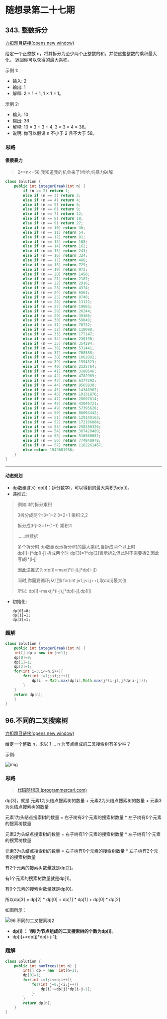 # 随想录第二十七期

## 343. 整数拆分

[力扣题目链接(opens new window)](https://leetcode.cn/problems/integer-break/)

给定一个正整数 n，将其拆分为至少两个正整数的和，并使这些整数的乘积最大化。 返回你可以获得的最大乘积。

示例 1:

- 输入: 2
- 输出: 1
- 解释: 2 = 1 + 1, 1 × 1 = 1。

示例 2:

- 输入: 10
- 输出: 36
- 解释: 10 = 3 + 3 + 4, 3 × 3 × 4 = 36。
- 说明: 你可以假设 n 不小于 2 且不大于 58。

### 思路

#### 傻傻暴力

> 2<=n<=58,我知道我的机会来了!哈哈,纯暴力破解

```java
class Solution {
    public int integerBreak(int n) {
        if (n == 2) return 1;
        else if (n == 3) return 2;
        else if (n == 4) return 4;
        else if (n == 5) return 6;
        else if (n == 6) return 9;
        else if (n == 7) return 12;
        else if (n == 8) return 18;
        else if (n == 9) return 27;
        else if (n == 10) return 36;
        else if (n == 11) return 54;
        else if (n == 12) return 81;
        else if (n == 13) return 108;
        else if (n == 14) return 162;
        else if (n == 15) return 243;
        else if (n == 16) return 324;
        else if (n == 17) return 486;
        else if (n == 18) return 729;
        else if (n == 19) return 972;
        else if (n == 20) return 1458;
        else if (n == 21) return 2187;
        else if (n == 22) return 2916;
        else if (n == 23) return 4374;
        else if (n == 24) return 6561;
        else if (n == 25) return 8748;
        else if (n == 26) return 13122;
        else if (n == 27) return 19683;
        else if (n == 28) return 26244;
        else if (n == 29) return 39366;
        else if (n == 30) return 59049;
        else if (n == 31) return 78732;
        else if (n == 32) return 118098;
        else if (n == 33) return 177147;
        else if (n == 34) return 236196;
        else if (n == 35) return 354294;
        else if (n == 36) return 531441;
        else if (n == 37) return 708588;
        else if (n == 38) return 1062882;
        else if (n == 39) return 1594323;
        else if (n == 40) return 2125764;
        else if (n == 41) return 3188646;
        else if (n == 42) return 4782969;
        else if (n == 43) return 6377292;
        else if (n == 44) return 9565938;
        else if (n == 45) return 14348907;
        else if (n == 46) return 19131876;
        else if (n == 47) return 28697814;
        else if (n == 48) return 43046721;
        else if (n == 49) return 57395628;
        else if (n == 50) return 86093442;
        else if (n == 51) return 129140163;
        else if (n == 52) return 172186884;
        else if (n == 53) return 258280326;
        else if (n == 54) return 387420489;
        else if (n == 55) return 516560652;
        else if (n == 56) return 774840978;
        else if (n == 57) return 1162261467;
        else return 1549681956;
    }
}
```

----

#### 动态规划

- dp数组含义:
  dp[i]：拆分数字i，可以得到的最大乘积为dp[i]。
- 递推式:

> 例如:3的拆分乘积
>
> 3拆分成两个:3=1+2	3=2+1		乘积:2,2
>
> 拆分成3个:3=1+(1+1)					乘积:1
>
> ......继续拆
>
> 多个拆分时,dp数组表示拆分i时的最大乘积,当拆成两个以上时	dp[i]=j\*dp[i-j]
> 拆成两个时   dp[3]=1\*dp[2]表示拆2,但此时不需要拆2,因此写成i\*(i-j)
>
> 因此递推式为:dp[i]=max(j\*(i-j),j*dp[i-j])
>
> 同时,你需要循环j从1到i   for(int j=1;j<i;j++),取dp[i]最大值
>
> 所以:  dp[i]=max(j\*(i-j),j*dp[i-j],dp[i])

- 初始化:

      dp[0]=0;
      dp[1]=1;
      dp[2]=1;

### 题解

```java
class Solution {
    public int integerBreak(int n) {
    int[] dp = new int[n+1];
    dp[0]=0;
    dp[1]=1;
    dp[2]=1;
    for(int i=3;i<=n;i++){
        for(int j=1;j<i;j++){
            dp[i] = Math.max(dp[i],Math.max(j*(i-j),j*dp[i-j]));
        }
    }
    return dp[n];
    }
}
```

## 96.不同的二叉搜索树

[力扣题目链接(opens new window)](https://leetcode.cn/problems/unique-binary-search-trees/)

给定一个整数 n，求以 1 ... n 为节点组成的二叉搜索树有多少种？

示例:

![img](https://img-blog.csdnimg.cn/20210113161941835.png)

### 思路

> [代码随想录 (programmercarl.com)](https://www.programmercarl.com/0096.不同的二叉搜索树.html#思路)

dp[3]，就是 元素1为头结点搜索树的数量 + 元素2为头结点搜索树的数量 + 元素3为头结点搜索树的数量

元素1为头结点搜索树的数量 = 右子树有2个元素的搜索树数量 * 左子树有0个元素的搜索树数量

元素2为头结点搜索树的数量 = 右子树有1个元素的搜索树数量 * 左子树有1个元素的搜索树数量

元素3为头结点搜索树的数量 = 右子树有0个元素的搜索树数量 * 左子树有2个元素的搜索树数量

有2个元素的搜索树数量就是dp[2]。

有1个元素的搜索树数量就是dp[1]。

有0个元素的搜索树数量就是dp[0]。

所以dp[3] = dp[2] * dp[0] + dp[1] * dp[1] + dp[0] * dp[2]

如图所示：

![96.不同的二叉搜索树2](https://img-blog.csdnimg.cn/20210107093226241.png)

- **dp[i] ： 1到i为节点组成的二叉搜索树的个数为dp[i]**。
-  dp[i]+=dp[j]*dp[i-j-1];

### 题解

```java
class Solution {
    public int numTrees(int n) {
        int[] dp = new  int[n+1];
        dp[0]=1;
        for(int i=1;i<=n;i++){
            for(int j=0;j<i;j++){
                dp[i]+=dp[j]*dp[i-j-1];
            }
        }
        return dp[n];
    }
}
```
